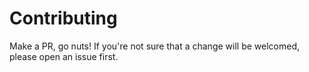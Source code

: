 # Contributing

Make a PR, go nuts! If you're not sure that a change will be welcomed, please open an issue first.
